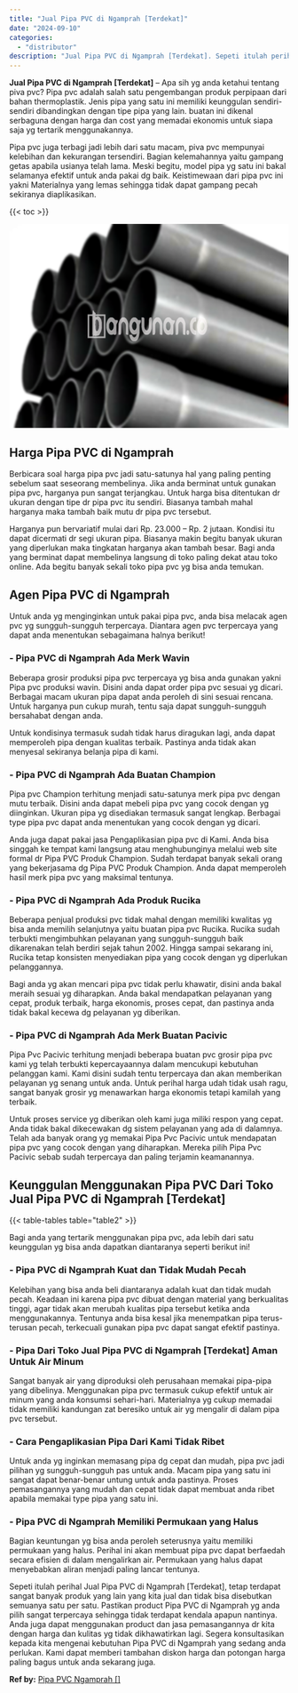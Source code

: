 ```yaml
---
title: "Jual Pipa PVC di Ngamprah [Terdekat]"
date: "2024-09-10"
categories: 
  - "distributor"
description: "Jual Pipa PVC di Ngamprah [Terdekat]. Sepeti itulah perihal Jual Pipa PVC di Ngamprah [Terdekat], tetap terdapat sangat banyak produk yang lain yang kita j..."
---
```


**Jual Pipa PVC di Ngamprah \[Terdekat\]** – Apa sih yg anda ketahui tentang piva pvc? Pipa pvc adalah salah satu pengembangan produk perpipaan dari bahan thermoplastik. Jenis pipa yang satu ini memiliki keunggulan sendiri-sendiri dibandingkan dengan tipe pipa yang lain. buatan ini dikenal serbaguna dengan harga dan cost yang memadai ekonomis untuk siapa saja yg tertarik menggunakannya.

Pipa pvc juga terbagi jadi lebih dari satu macam, piva pvc mempunyai kelebihan dan kekurangan tersendiri. Bagian kelemahannya yaitu gampang getas apabila usianya telah lama. Meski begitu, model pipa yg satu ini bakal selamanya efektif untuk anda pakai dg baik. Keistimewaan dari pipa pvc ini yakni Materialnya yang lemas sehingga tidak dapat gampang pecah sekiranya diaplikasikan.

{{< toc >}}

![Jual Pipa PVC di Ngamprah [Terdekat]](/images/jaul-pipa-pvc-59.png)

## Harga Pipa PVC di Ngamprah

Berbicara soal harga pipa pvc jadi satu-satunya hal yang paling penting sebelum saat seseorang membelinya. Jika anda berminat untuk gunakan pipa pvc, harganya pun sangat terjangkau. Untuk harga bisa ditentukan dr ukuran dengan tipe dr pipa pvc itu sendiri. Biasanya tambah mahal harganya maka tambah baik mutu dr pipa pvc tersebut.

Harganya pun bervariatif mulai dari Rp. 23.000 – Rp. 2 jutaan. Kondisi itu dapat dicermati dr segi ukuran pipa. Biasanya makin begitu banyak ukuran yang diperlukan maka tingkatan harganya akan tambah besar. Bagi anda yang berminat dapat membelinya langsung di toko paling dekat atau toko online. Ada begitu banyak sekali toko pipa pvc yg bisa anda temukan.

## Agen Pipa PVC di Ngamprah

Untuk anda yg menginginkan untuk pakai pipa pvc, anda bisa melacak agen pvc yg sungguh-sungguh terpercaya. Diantara agen pvc terpercaya yang dapat anda menentukan sebagaimana halnya berikut!

### \- Pipa PVC di Ngamprah Ada Merk Wavin

Beberapa grosir produksi pipa pvc terpercaya yg bisa anda gunakan yakni Pipa pvc produksi wavin. Disini anda dapat order pipa pvc sesuai yg dicari. Berbagai macam ukuran pipa dapat anda peroleh di sini sesuai rencana. Untuk harganya pun cukup murah, tentu saja dapat sungguh-sungguh bersahabat dengan anda.

Untuk kondisinya termasuk sudah tidak harus diragukan lagi, anda dapat memperoleh pipa dengan kualitas terbaik. Pastinya anda tidak akan menyesal sekiranya belanja pipa di kami.

### \- Pipa PVC di Ngamprah Ada Buatan Champion

Pipa pvc Champion terhitung menjadi satu-satunya merk pipa pvc dengan mutu terbaik. Disini anda dapat mebeli pipa pvc yang cocok dengan yg diinginkan. Ukuran pipa yg disediakan termasuk sangat lengkap. Berbagai type pipa pvc dapat anda menentukan yang cocok dengan yg dicari.

Anda juga dapat pakai jasa Pengaplikasian pipa pvc di Kami. Anda bisa singgah ke tempat kami langsung atau menghubunginya melalui web site formal dr Pipa PVC Produk Champion. Sudah terdapat banyak sekali orang yang bekerjasama dg Pipa PVC Produk Champion. Anda dapat memperoleh hasil merk pipa pvc yang maksimal tentunya.

### \- Pipa PVC di Ngamprah Ada Produk Rucika

Beberapa penjual produksi pvc tidak mahal dengan memiliki kwalitas yg bisa anda memilih selanjutnya yaitu buatan pipa pvc Rucika. Rucika sudah terbukti mengimbuhkan pelayanan yang sungguh-sungguh baik dikarenakan telah berdiri sejak tahun 2002. Hingga sampai sekarang ini, Rucika tetap konsisten menyediakan pipa yang cocok dengan yg diperlukan pelanggannya.

Bagi anda yg akan mencari pipa pvc tidak perlu khawatir, disini anda bakal meraih sesuai yg diharapkan. Anda bakal mendapatkan pelayanan yang cepat, produk terbaik, harga ekonomis, proses cepat, dan pastinya anda tidak bakal kecewa dg pelayanan yg diberikan.

### \- Pipa PVC di Ngamprah Ada Merk Buatan Pacivic

Pipa Pvc Pacivic terhitung menjadi beberapa buatan pvc grosir pipa pvc kami yg telah terbukti kepercayaannya dalam mencukupi kebutuhan pelanggan kami. Kami disini sudah tentu terpercaya dan akan memberikan pelayanan yg senang untuk anda. Untuk perihal harga udah tidak usah ragu, sangat banyak grosir yg menawarkan harga ekonomis tetapi kamilah yang terbaik.

Untuk proses service yg diberikan oleh kami juga miliki respon yang cepat. Anda tidak bakal dikecewakan dg sistem pelayanan yang ada di dalamnya. Telah ada banyak orang yg memakai Pipa Pvc Pacivic untuk mendapatan pipa pvc yang cocok dengan yang diharapkan. Mereka pilih Pipa Pvc Pacivic sebab sudah terpercaya dan paling terjamin keamanannya.

## Keunggulan Menggunakan Pipa PVC Dari Toko Jual Pipa PVC di Ngamprah \[Terdekat\]

{{< table-tables table="table2" >}}

Bagi anda yang tertarik menggunakan pipa pvc, ada lebih dari satu keunggulan yg bisa anda dapatkan diantaranya seperti berikut ini!

### \- Pipa PVC di Ngamprah Kuat dan Tidak Mudah Pecah

Kelebihan yang bisa anda beli diantaranya adalah kuat dan tidak mudah pecah. Keadaan ini karena pipa pvc dibuat dengan material yang berkualitas tinggi, agar tidak akan merubah kualitas pipa tersebut ketika anda menggunakannya. Tentunya anda bisa kesal jika menempatkan pipa terus-terusan pecah, terkecuali gunakan pipa pvc dapat sangat efektif pastinya.

### \- Pipa Dari Toko Jual Pipa PVC di Ngamprah \[Terdekat\] Aman Untuk Air Minum

Sangat banyak air yang diproduksi oleh perusahaan memakai pipa-pipa yang dibelinya. Menggunakan pipa pvc termasuk cukup efektif untuk air minum yang anda konsumsi sehari-hari. Materialnya yg cukup memadai tidak memiliki kandungan zat beresiko untuk air yg mengalir di dalam pipa pvc tersebut.

### \- Cara Pengaplikasian Pipa Dari Kami Tidak Ribet

Untuk anda yg inginkan memasang pipa dg cepat dan mudah, pipa pvc jadi pilihan yg sungguh-sungguh pas untuk anda. Macam pipa yang satu ini sangat dapat benar-benar untung untuk anda pastinya. Proses pemasangannya yang mudah dan cepat tidak dapat membuat anda ribet apabila memakai type pipa yang satu ini.

### \- Pipa PVC di Ngamprah Memiliki Permukaan yang Halus

Bagian keuntungan yg bisa anda peroleh seterusnya yaitu memiliki permukaan yang halus. Perihal ini akan membuat pipa pvc dapat berfaedah secara efisien di dalam mengalirkan air. Permukaan yang halus dapat menyebabkan aliran menjadi paling lancar tentunya.

Sepeti itulah perihal Jual Pipa PVC di Ngamprah \[Terdekat\], tetap terdapat sangat banyak produk yang lain yang kita jual dan tidak bisa disebutkan semuanya satu per satu. Pastikan product Pipa PVC di Ngamprah yg anda pilih sangat terpercaya sehingga tidak terdapat kendala apapun nantinya. Anda juga dapat menggunakan product dan jasa pemasangannya dr kita dengan harga dan kulitas yg tidak dikhawatirkan lagi. Segera konsultasikan kepada kita mengenai kebutuhan Pipa PVC di Ngamprah yang sedang anda perlukan. Kami dapat memberi tambahan diskon harga dan potongan harga paling bagus untuk anda sekarang juga.

**Ref by:** [Pipa PVC Ngamprah []](https://id.wikipedia.org/wiki/Pipa)

